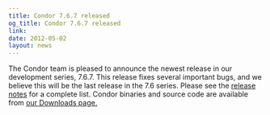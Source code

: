 ```yaml
---
title: Condor 7.6.7 released
og_title: Condor 7.6.7 released
link: 
date: 2012-05-02
layout: news
---
```


The Condor team is pleased to announce the newest release in our development series, 7.6.7.  This release fixes several important bugs, and we believe this will be the last release in the 7.6 series.  Please see the <a href="manual/latest-stable/9_Version_History.html">release notes</a> for a complete list.  Condor binaries and source code are available from <a href="downloads/">our Downloads page.</a> 
